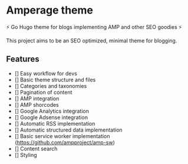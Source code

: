 # Amperage theme

⚡ Go Hugo theme for blogs implementing AMP and other SEO goodies ⚡

This project aims to be an SEO optimized, minimal theme for blogging.

## Features

 - [] Easy workflow for devs
 - [] Basic theme structure and files
 - [] Categories and taxonomies
 - [] Pagination of content
 - [] AMP integration
 - [] AMP shorcodes
 - [] Google Analytics integration
 - [] Google Adsense integration
 - [] Automatic RSS implementation
 - [] Automatic structured data implementation
 - [] Basic service worker implementation (https://github.com/ampproject/amp-sw)
 - [] Content search
 - [] Styling
